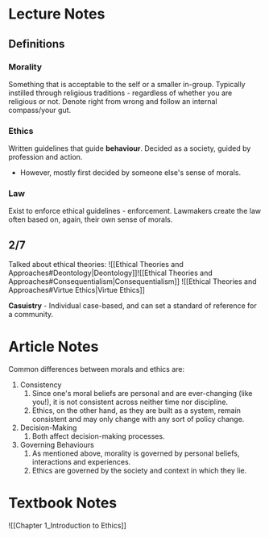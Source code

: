 # Lecture Notes
## Definitions 
### Morality
Something that is acceptable to the self or a smaller in-group.
Typically instilled through religious traditions - regardless of whether you are religious or not. 
Denote right from wrong and follow an internal compass/your gut.
### Ethics
Written guidelines that guide **behaviour**.
Decided as a society, guided by profession and action. 
- However, mostly first decided by someone else's sense of morals. 
### Law
Exist to enforce ethical guidelines - enforcement. 
Lawmakers create the law often based on, again, their own sense of morals. 
## 2/7
Talked about ethical theories: ![[Ethical Theories and Approaches#Deontology|Deontology]]![[Ethical Theories and Approaches#Consequentialism|Consequentialism]]
![[Ethical Theories and Approaches#Virtue Ethics|Virtue Ethics]]

**Casuistry** - Individual case-based, and can set a standard of reference for a community. 
# Article Notes
Common differences between morals and ethics are: 
1. Consistency
	1. Since one's moral beliefs are personal and are ever-changing (like you!), it is not consistent across neither time nor discipline. 
	2. Ethics, on the other hand, as they are built as a system, remain consistent and may only change with any sort of policy change. 
2. Decision-Making
	1. Both affect decision-making processes. 
3. Governing Behaviours
	1. As mentioned above, morality is governed by personal beliefs, interactions and experiences. 
	2. Ethics are governed by the society and context in which they lie. 
# Textbook Notes
![[Chapter 1_Introduction to Ethics]]